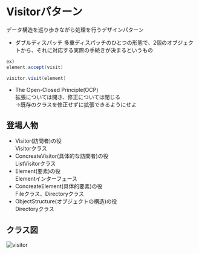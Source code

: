 # Visitorパターン
データ構造を巡り歩きながら処理を行うデザインパターン

- ダブルディスパッチ
多重ディスパッチのひとつの形態で、2個のオブジェクトから、それに対応する実際の手続きが決まるというもの

```java
ex)
element.accept(visit)

visitor.visit(element)
```

- The Open-Closed Principle(OCP)  
拡張については開き、修正については閉じる  
→既存のクラスを修正せずに拡張できるようにせよ

## 登場人物
- Visitor(訪問者)の役  
Visitorクラス
- ConcreateVisitor(具体的な訪問者)の役  
ListVisitorクラス
- Element(要素)の役  
Elementインターフェース
- ConcreateElement(具体的要素)の役  
Fileクラス、Directoryクラス
- ObjectStructure(オブジェクトの構造)の役  
Directoryクラス

## クラス図
![visitor](https://user-images.githubusercontent.com/11749585/34570236-70aa6712-f1ae-11e7-9cf9-26ce058442e9.jpg)
